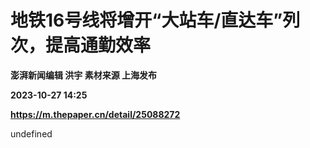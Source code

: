 # 地铁16号线将增开“大站车/直达车”列次，提高通勤效率
**澎湃新闻编辑 洪宇 素材来源 上海发布**

**2023-10-27 14:25**

**https://m.thepaper.cn/detail/25088272**

undefined